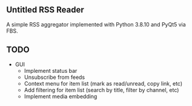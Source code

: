 Untitled RSS Reader
-------------------

A simple RSS aggregator implemented with Python 3.8.10 and PyQt5 via FBS.

TODO
-------------------

* GUI
  + Implement status bar
  + Unsubscribe from feeds
  + Context menu for item list (mark as read/unread, copy link, etc)
  + Add filtering for item list (search by title, filter by channel, etc)
  + Implement media embedding